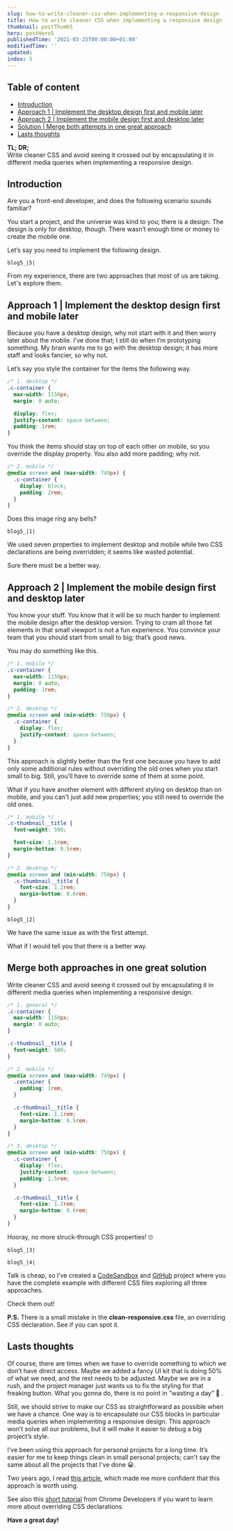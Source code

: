 ```yaml
---
slug: how-to-write-cleaner-css-when-implementing-a-responsive-design
title: How to write cleaner CSS when implementing a responsive design
thumbnail: postThumb5
hero: postHero5
publishedTime: '2021-03-25T00:00:00+01:00'
modifiedTime: ''
updated:
index: 5
---
```


<section class="c-table-of-content-section">
<div class="c-table-of-content">
  <h2 class="c-table-of-content__title">Table of content</h2>
  <ul class="c-table-of-content__list">
    <li class="c-table-of-content__item"><a href="#section-1">Introduction</a></li>
    <li class="c-table-of-content__item"><a href="#section-2">Approach 1 | Implement the desktop design first and mobile later</a></li>
    <li class="c-table-of-content__item"><a href="#section-3">Approach 2 | Implement the mobile design first and desktop later</a></li>
    <li class="c-table-of-content__item"><a href="#section-4">Solution | Merge both attempts in one great approach</a></li>
    <li class="c-table-of-content__item"><a href="#section-5">Lasts thoughts</a></li>
  </ul>
</div>
<section>

**TL; DR;**</br>
Write cleaner CSS and avoid seeing it crossed out by encapsulating it in different media queries when implementing a responsive design.

<h2 id="section-1">Introduction</h2>

Are you a front-end developer, and does the following scenario sounds familiar?

You start a project, and the universe was kind to you; there is a design. The design is only for desktop, though. There wasn’t enough time or money to create the mobile one.

Let’s say you need to implement the following design.

```Image
blog5_|5|
```

From my experience, there are two approaches that most of us are taking. Let's explore them.

<h2 id="section-2">Approach 1 | Implement the desktop design first and mobile later</h2>

Because you have a desktop design, why not start with it and then worry later about the mobile. I’ve done that; I still do when I’m prototyping something. My brain wants me to go with the desktop design; it has more staff and looks fancier, so why not.

Let’s say you style the container for the items the following way.

```css
/* 1. desktop */
.c-container {
  max-width: 1150px;
  margin: 0 auto;

  display: flex;
  justify-content: space-between;
  padding: 1rem;
}
```

You think the items should stay on top of each other on mobile, so you override the display property. You also add more padding; why not.

```css
/* 2. mobile */
@media screen and (max-width: 749px) {
  .c-container {
    display: block;
    padding: 2rem;
  }
}
```

Does this image ring any bells?

```Image
blog5_|1|
```

We used seven properties to implement desktop and mobile while two CSS declarations are being overridden; it seems like wasted potential.

Sure there must be a better way.

<h2 id="section-3">Approach 2 | Implement the mobile design first and desktop later</h2>

You know your stuff. You know that it will be so much harder to implement the mobile design after the desktop version. Trying to cram all those fat elements in that small viewport is not a fun experience.
You convince your team that you should start from small to big; that’s good news.

You may do something like this.

```css
/* 1. mobile */
.c-container {
  max-width: 1150px;
  margin: 0 auto;
  padding: 1rem;
}
```

```css
/* 2. desktop */
@media screen and (min-width: 750px) {
  .c-container {
    display: flex;
    justify-content: space-between;
  }
}
```

This approach is slightly better than the first one because you have to add only some additional rules without overriding the old ones when you start small to big. Still, you’ll have to override some of them at some point.

What if you have another element with different styling on desktop than on mobile, and you can't just add new properties; you still need to override the old ones.

```css
/* 1. mobile */
.c-thumbnail__title {
  font-weight: 500;

  font-size: 1.1rem;
  margin-bottom: 0.5rem;
}
```

```css
/* 2. desktop */
@media screen and (min-width: 750px) {
  .c-thumbnail__title {
    font-size: 1.2rem;
    margin-bottom: 0.6rem;
  }
}
```

```Image
blog5_|2|
```

We have the same issue as with the first attempt.

What if I would tell you that there is a better way.

<h2 id="section-4">Merge both approaches in one great solution</h2>

Write cleaner CSS and avoid seeing it crossed out by encapsulating it in different media queries when implementing a responsive design.

```css
/* 1. general */
.c-container {
  max-width: 1150px;
  margin: 0 auto;
}

.c-thumbnail__title {
  font-weight: 500;
}

/* 2. mobile */
@media screen and (max-width: 749px) {
  .container {
    padding: 1rem;
  }

  .c-thumbnail__title {
    font-size: 1.1rem;
    margin-bottom: 0.5rem;
  }
}

/* 3. desktop */
@media screen and (min-width: 750px) {
  .c-container {
    display: flex;
    justify-content: space-between;
    padding: 1.5rem;
  }

  .c-thumbnail__title {
    font-size: 1.2rem;
    margin-bottom: 0.6rem;
  }
}
```

Hooray, no more struck-through CSS properties! 🙄

```Image
blog5_|3|
```

```Image
blog5_|4|
```

Talk is cheap, so I’ve created a <a href="https://codesandbox.io/s/spring-moon-gfpmt?file=/index.html" target="_blank" rel="noreferrer">CodeSandbox</a> and <a href="https://github.com/victorjeman/clean-responsive-css-example" target="_blank" rel="noreferrer">GitHub</a> project where you have the complete example with different CSS files exploring all three approaches.

Check them out!

**P.S.** There is a small mistake in the **clean-responsive.css** file, an overriding CSS declaration. See if you can spot it.

<h2 id="section-5">Lasts thoughts</h2>

Of course, there are times when we have to override something to which we don’t have direct access.
Maybe we added a fancy UI kit that is doing 50% of what we need, and the rest needs to be adjusted.
Maybe we are in a rush, and the project manager just wants us to fix the styling for that freaking button.
What you gonna do, there is no point in ”wasting a day” 🤯 .

Still, we should strive to make our CSS as straightforward as possible when we have a chance. One way is to encapsulate our CSS blocks in particular media queries when implementing a responsive design. This approach won’t solve all our problems, but it will make it easier to debug a big project’s style.

I’ve been using this approach for personal projects for a long time. It’s easier for me to keep things clean in small personal projects; can't say the same about all the projects that I've done 😀.

Two years ago, I read <a href="https://www.smashingmagazine.com/2018/12/generic-css-mobile-first/" target="_blank" rel="noreferrer">this article</a>, which made me more confident that this approach is worth using.

See also this <a href="https://developer.chrome.com/docs/devtools/css/overrides/" target="_blank" rel="noreferrer">short tutorial</a> from Chrome Developers if you want to learn more about overriding CSS declarations.

**Have a great day!**
